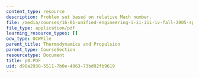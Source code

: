 ```yaml
---
content_type: resource
description: Problem set based on relative Mach number.
file: /media/courses/16-01-unified-engineering-i-ii-iii-iv-fall-2005-spring-2006/d98a293855117b0e486373bd92fb9619_p8.PDF
file_type: application/pdf
learning_resource_types: []
ocw_type: OCWFile
parent_title: Thermodynamics and Propulsion
parent_type: CourseSection
resourcetype: Document
title: p8.PDF
uid: d98a2938-5511-7b0e-4863-73bd92fb9619
---
```

